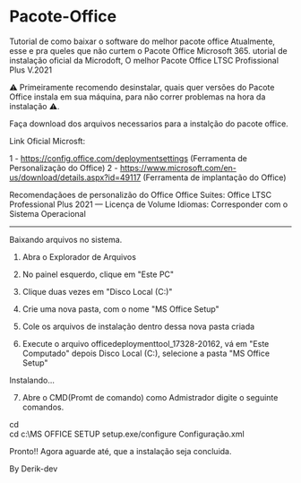 # Pacote-Office
Tutorial de como baixar o software do melhor pacote office Atualmente, esse e pra queles que não curtem o Pacote Office Microsoft 365.
utorial de instalação oficial da Microdoft, O melhor Pacote Office LTSC Profissional Plus V.2021

⚠️ Primeiramente recomendo desinstalar, quais quer versões do Pacote Office instala em sua máquina,
para não correr problemas na hora da instalação ⚠️.

Faça download dos arquivos necessarios para a instalção do pacote office.

Link Oficial Microsft:

1 - https://config.office.com/deploymentsettings (Ferramenta de Personalização do Office)
2 - https://www.microsoft.com/en-us/download/details.aspx?id=49117 (Ferramenta de implantação do Office)

Recomendaçãoes de personalizão do Office
Office Suites:
Office LTSC Professional Plus 2021 — Licença de Volume
Idiomas:
Corresponder com o Sistema Operacional

---------------------------------------------------------------------------------------------------------

Baixando arquivos no sistema.

1. Abra o Explorador de Arquivos

2. No painel esquerdo, clique em "Este PC"

3. Clique duas vezes em "Disco Local (C:)"

4. Crie uma nova pasta, com o nome "MS Office Setup"

5. Cole os arquivos de instalação dentro dessa nova pasta criada

6. Execute o arquivo officedeploymenttool_17328-20162,
vá em "Este Computado" depois Disco Local (C:), selecione a pasta "MS Office Setup"

Instalando...

7. Abre o CMD(Promt de comando) como Admistrador
digite o seguinte comandos.

cd\
cd c:\MS OFFICE SETUP
setup.exe/configure Configuração.xml

Pronto!! Agora aguarde até, que a instalação seja concluida.

By Derik-dev
